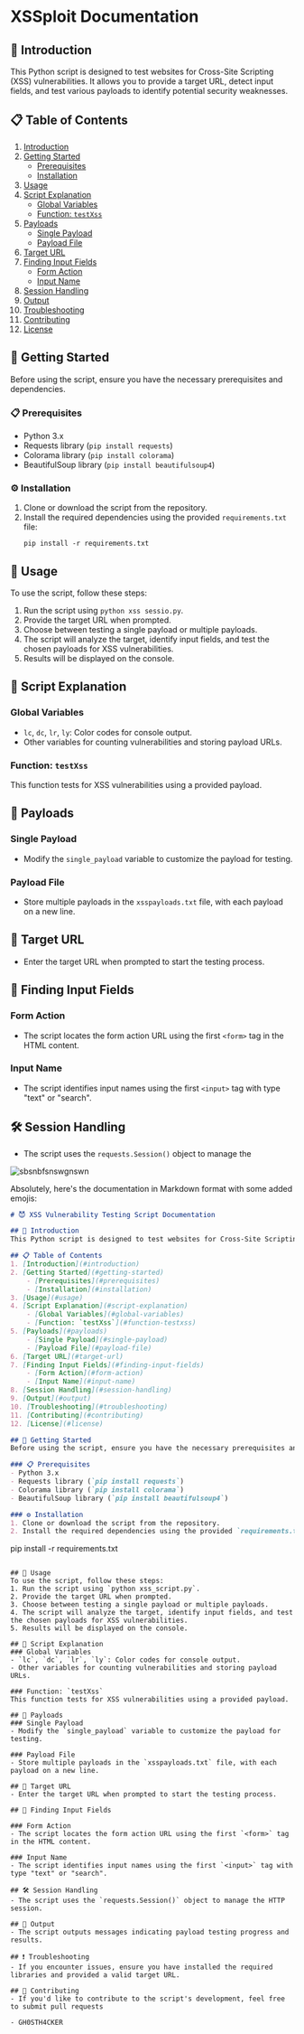 # XSSploit Documentation

## 📜 Introduction
This Python script is designed to test websites for Cross-Site Scripting (XSS) vulnerabilities. It allows you to provide a target URL, detect input fields, and test various payloads to identify potential security weaknesses.

## 📋 Table of Contents
1. [Introduction](#introduction)
2. [Getting Started](#getting-started)
    - [Prerequisites](#prerequisites)
    - [Installation](#installation)
3. [Usage](#usage)
4. [Script Explanation](#script-explanation)
    - [Global Variables](#global-variables)
    - [Function: `testXss`](#function-testxss)
5. [Payloads](#payloads)
    - [Single Payload](#single-payload)
    - [Payload File](#payload-file)
6. [Target URL](#target-url)
7. [Finding Input Fields](#finding-input-fields)
    - [Form Action](#form-action)
    - [Input Name](#input-name)
8. [Session Handling](#session-handling)
9. [Output](#output)
10. [Troubleshooting](#troubleshooting)
11. [Contributing](#contributing)
12. [License](#license)

## 🚀 Getting Started
Before using the script, ensure you have the necessary prerequisites and dependencies.

### 📋 Prerequisites
- Python 3.x
- Requests library (`pip install requests`)
- Colorama library (`pip install colorama`)
- BeautifulSoup library (`pip install beautifulsoup4`)

### ⚙️ Installation
1. Clone or download the script from the repository.
2. Install the required dependencies using the provided `requirements.txt` file:
   ```
   pip install -r requirements.txt
   ```

## 📖 Usage
To use the script, follow these steps:
1. Run the script using `python xss sessio.py`.
2. Provide the target URL when prompted.
3. Choose between testing a single payload or multiple payloads.
4. The script will analyze the target, identify input fields, and test the chosen payloads for XSS vulnerabilities.
5. Results will be displayed on the console.

## 🧩 Script Explanation
### Global Variables
- `lc`, `dc`, `lr`, `ly`: Color codes for console output.
- Other variables for counting vulnerabilities and storing payload URLs.

### Function: `testXss`
This function tests for XSS vulnerabilities using a provided payload.

## 🎯 Payloads
### Single Payload
- Modify the `single_payload` variable to customize the payload for testing.

### Payload File
- Store multiple payloads in the `xsspayloads.txt` file, with each payload on a new line.

## 🎯 Target URL
- Enter the target URL when prompted to start the testing process.

## 🎯 Finding Input Fields
### Form Action
- The script locates the form action URL using the first `<form>` tag in the HTML content.

### Input Name
- The script identifies input names using the first `<input>` tag with type "text" or "search".

## 🛠️ Session Handling
- The script uses the `requests.Session()` object to manage the


![sbsnbfsnswgnswn](https://github.com/GH0STH4CKER/XSSploit/assets/62290930/f43727cb-4689-4880-9729-1e6e02406ad6)

Absolutely, here's the documentation in Markdown format with some added emojis:

```markdown
# 😈 XSS Vulnerability Testing Script Documentation

## 📜 Introduction
This Python script is designed to test websites for Cross-Site Scripting (XSS) vulnerabilities. It allows you to provide a target URL, detect input fields, and test various payloads to identify potential security weaknesses.

## 📋 Table of Contents
1. [Introduction](#introduction)
2. [Getting Started](#getting-started)
    - [Prerequisites](#prerequisites)
    - [Installation](#installation)
3. [Usage](#usage)
4. [Script Explanation](#script-explanation)
    - [Global Variables](#global-variables)
    - [Function: `testXss`](#function-testxss)
5. [Payloads](#payloads)
    - [Single Payload](#single-payload)
    - [Payload File](#payload-file)
6. [Target URL](#target-url)
7. [Finding Input Fields](#finding-input-fields)
    - [Form Action](#form-action)
    - [Input Name](#input-name)
8. [Session Handling](#session-handling)
9. [Output](#output)
10. [Troubleshooting](#troubleshooting)
11. [Contributing](#contributing)
12. [License](#license)

## 🚀 Getting Started
Before using the script, ensure you have the necessary prerequisites and dependencies.

### 📋 Prerequisites
- Python 3.x
- Requests library (`pip install requests`)
- Colorama library (`pip install colorama`)
- BeautifulSoup library (`pip install beautifulsoup4`)

### ⚙️ Installation
1. Clone or download the script from the repository.
2. Install the required dependencies using the provided `requirements.txt` file:
   ```
   pip install -r requirements.txt
   ```

## 📖 Usage
To use the script, follow these steps:
1. Run the script using `python xss_script.py`.
2. Provide the target URL when prompted.
3. Choose between testing a single payload or multiple payloads.
4. The script will analyze the target, identify input fields, and test the chosen payloads for XSS vulnerabilities.
5. Results will be displayed on the console.

## 🧩 Script Explanation
### Global Variables
- `lc`, `dc`, `lr`, `ly`: Color codes for console output.
- Other variables for counting vulnerabilities and storing payload URLs.

### Function: `testXss`
This function tests for XSS vulnerabilities using a provided payload.

## 🎯 Payloads
### Single Payload
- Modify the `single_payload` variable to customize the payload for testing.

### Payload File
- Store multiple payloads in the `xsspayloads.txt` file, with each payload on a new line.

## 🎯 Target URL
- Enter the target URL when prompted to start the testing process.

## 🎯 Finding Input Fields

### Form Action
- The script locates the form action URL using the first `<form>` tag in the HTML content.

### Input Name
- The script identifies input names using the first `<input>` tag with type "text" or "search".

## 🛠️ Session Handling
- The script uses the `requests.Session()` object to manage the HTTP session.

## 📝 Output
- The script outputs messages indicating payload testing progress and results.

## ❗ Troubleshooting
- If you encounter issues, ensure you have installed the required libraries and provided a valid target URL.

## 🤝 Contributing
- If you'd like to contribute to the script's development, feel free to submit pull requests

- GH0STH4CKER

